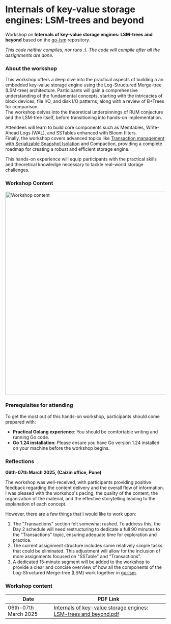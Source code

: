 # Internals of key-value storage engines: LSM-trees and beyond 

Workshop on **Internals of key-value storage engines: LSM-trees and beyond** based on the [go-lsm](https://github.com/SarthakMakhija/go-lsm) repository.

_This code neither compiles, nor runs :). The code will compile after all the assignments are done._

### About the workshop

This workshop offers a deep dive into the practical aspects of building a an embedded key-value storage engine using the Log-Structured Merge-tree (LSM-tree) architecture. 
Participants will gain a comprehensive understanding of the fundamental concepts, starting with the intricacies of block devices, file I/O, and disk I/O patterns, along with a review of B+Trees for comparison.  
The workshop delves into the theoretical underpinnings of RUM conjecture and the LSM-tree itself, before transitioning into hands-on implementation. 

Attendees will learn to build core components such as Memtables, Write-Ahead Logs (WAL), and SSTables enhanced with Bloom filters.  
Finally, the workshop covers advanced topics like [Transaction management with Serializable Snapshot Isolation](https://tech-lessons.in/en/blog/serializable_snapshot_isolation/) and Compaction, providing a complete roadmap for creating a robust and efficient storage engine. 

This hands-on experience will equip participants with the practical skills and theoretical knowledge necessary to tackle real-world storage challenges.

### Workshop Content

<img width="636" alt="Workshop content" src="https://github.com/user-attachments/assets/4d0c55de-28c0-42e1-b419-ef20b56cfb6d" />

### Prerequisites for attending

To get the most out of this hands-on workshop, participants should come prepared with:

- **Practical Golang experience**: You should be comfortable writing and running Go code.
- **Go 1.24 installation**: Please ensure you have Go version 1.24 installed on your machine before the workshop begins.

### Reflections

**06th-07th March 2025, (Caizin office, Pune)**

The workshop was well-received, with participants providing positive feedback regarding the content delivery and the overall flow of information.
I was pleased with the workshop's pacing, the quality of the content, the organization of the material, and the effective storytelling leading to the explanation of each concept.

However, there are a few things that I would like to work upon:

1. The "Transactions" section felt somewhat rushed. To address this, the Day 2 schedule will need restructuring to dedicate a full 90 minutes to the "Transactions" topic, ensuring adequate time for exploration and practice.
2. The current assignment structure includes some relatively simple tasks that could be eliminated. This adjustment will allow for the inclusion of more assignments focused on "SSTable" and "Transactions".
3. A dedicated 15-minute segment will be added to the workshop to provide a clear and concise overview of how all the components of the Log-Structured Merge-tree (LSM) work together in [go-lsm](https://github.com/SarthakMakhija/go-lsm).

### Workshop content

| Date                 | PDF Link                                                                                                                                                                                |
|----------------------|-----------------------------------------------------------------------------------------------------------------------------------------------------------------------------------------|
| 06th-07th March 2025 | [Internals of key-value storage engines: LSM-trees and beyond.pdf](https://github.com/user-attachments/files/19141831/Internals.of.key-value.storage.engines_.LSM-trees.and.beyond.pdf) |


